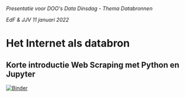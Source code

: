 *Presentatie voor DOO's Data Dinsdag - Thema Databronnen*

*EdF & JJV 11 januari 2022*
                  

# Het Internet als databron 
## Korte introductie Web Scraping met Python en Jupyter


[![Binder](https://mybinder.org/badge_logo.svg)](https://mybinder.org/v2/gh/EdF2021/presentatie?tree=introductie_databronnen.ipynb)










